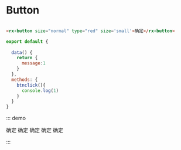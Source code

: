 # Button

```html

<rx-button size="normal" type="red" size='small'>确定</rx-button>

```
```javascript
export default {
  
  data() {
    return {
      message:1
    }
  },
  methods: {
    btnclick(){
      console.log(1)
    }
  }
}
```
::: demo

<div>
<rx-button @click="btnclick" size="large" type="red" size='small'>确定</rx-button>
<rx-button @click="btnclick" size="small" type="green">确定</rx-button>
<rx-button @click="btnclick" type="yellow">确定</rx-button>
<rx-button @click="btnclick" type="blue">确定</rx-button>
<rx-button @click="btnclick" >确定</rx-button>
</div>

<script>
  
export default {
  
  data() {
    return {
      message:1
    }
  },
  methods: {
    btnclick(){
      console.log(1)
    }
  }
}
</script>

:::